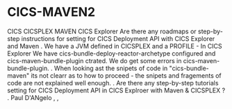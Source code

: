 # CICS-MAVEN2
CICS CICSPLEX MAVEN CICS Explorer
Are there any roadmaps or step-by-step instructions for setting for CICS  Deployment API with CICS Explorer and Maven
.
We have a JVM defined in CICSPLEX and a PROFILE -
In CICS Explorer We have cics-bundle-deploy-reactor-archetype configured and  cics-maven-bundle-plugin ctrated.
We do get some errors in  cics-maven-bundle-plugin.
.
When looking ast the snipets of code in "cics-bundle-maven" its not clearr as to how to proceed -
the snipets and fragements of code are not explained well enough.
.
Are there any step-by-step tutorials setting for CICS Deployment API in CICS Explroer with Maven & CICSPLEX ?
.
Paul D'ANgelo
,
,
